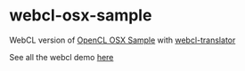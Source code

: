 webcl-osx-sample
================

WebCL version of [OpenCL OSX Sample](https://developer.apple.com/library/mac/navigation/#section=Frameworks&topic=OpenCL) with [webcl-translator](https://github.com/wolfviking0/webcl-translator)

See all the webcl demo [here](http://wolfviking0.github.io/webcl-translator/)